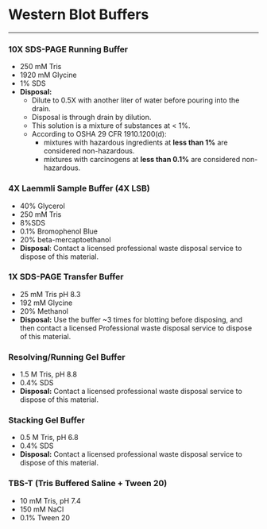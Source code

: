 # Western Blot Buffers
____

### 10X SDS-PAGE Running Buffer
- 250 mM Tris
- 1920 mM Glycine
- 1% SDS
- **Disposal:**
    - Dilute to 0.5X with another liter of water before pouring into the drain.
    - Disposal is through drain by dilution.
    - This solution is a mixture of substances at < 1%.
    - According to OSHA 29 CFR 1910.1200(d):
        - mixtures with hazardous ingredients at **less than 1%** are considered non-hazardous. 
        - mixtures with carcinogens at **less than 0.1%** are considered non-hazardous.

### 4X Laemmli Sample Buffer (4X LSB)
- 40% Glycerol
- 250 mM Tris
- 8%SDS
- 0.1% Bromophenol Blue
- 20% beta-mercaptoethanol
- **Disposal**: Contact a licensed professional waste disposal service to dispose of this material.

### 1X SDS-PAGE Transfer Buffer
- 25 mM Tris pH 8.3
- 192 mM Glycine
- 20% Methanol
- **Disposal:** Use the buffer ~3 times for blotting before disposing, and then contact a licensed Professional waste disposal service to dispose of this material.

### Resolving/Running Gel Buffer
- 1.5 M Tris, pH 8.8
- 0.4% SDS
- **Disposal:** Contact a licensed professional waste disposal service to dispose of this material.

### Stacking Gel Buffer
- 0.5 M Tris, pH 6.8
- 0.4% SDS
- **Disposal:** Contact a licensed professional waste disposal service to dispose of this material.

### TBS-T (Tris Buffered Saline + Tween 20) 
- 10 mM Tris, pH 7.4
- 150 mM NaCl 
- 0.1% Tween 20